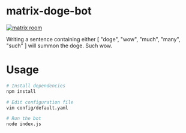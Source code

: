 # matrix-doge-bot

[![matrix room](https://img.shields.io/matrix/test-doge-bot-crom%3Amatrix.org.svg)](https://matrix.to/#/!mCUETrwJCsmURvIprv:matrix.org?via=matrix.org)

Writing a sentence containing either [ "doge", "wow", "much", "many", "such" ] will summon the doge. Such wow.


# Usage

```bash
# Install dependencies
npm install

# Edit configuration file
vim config/default.yaml

# Run the bot
node index.js
```